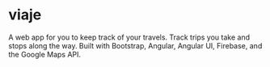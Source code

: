 # viaje
A web app for you to keep track of your travels. Track trips you take and stops along the way. Built with Bootstrap, Angular, Angular UI, Firebase, and the Google Maps API.
